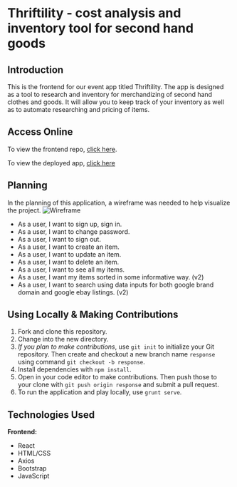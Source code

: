 # Thriftility - cost analysis and inventory tool for second hand goods
 
## Introduction
This is the frontend for our event app titled Thriftility. The app is designed as a tool to research and inventory for merchandizing of second hand clothes and goods. It will allow you to keep track of your inventory as well as to automate researching and pricing of items.

## Access Online
 To view the frontend repo, [click here](https://github.com/jrowla2/thriftility-client).
 
 To view the deployed app, [click here](https://jrowla2.github.io/thriftility-client/)
 
## Planning
In the planning of this application, a wireframe was needed to help visualize the project.
![Wireframe](https://media.git.generalassemb.ly/user/41818/files/acc0d870-42f1-43ca-86ba-f2c584b41485)

- As a user, I want to sign up, sign in.
- As a user, I want to change password.
- As a user, I want to sign out.
- As a user, I want to create an item.
- As a user, I want to update an item.
- As a user, I want to delete an item.
- As a user, I want to see all my items.
- As a user, I want my items sorted in some informative way. (v2)
- As a user, I want to search using data inputs for both google brand domain and google ebay listings. (v2)

## Using Locally & Making Contributions

1. Fork and clone this repository.
2. Change into the new directory.
3. *If you plan to make contributions*, use `git init` to initialize your Git repository. Then create and checkout a new branch name `response` using command `git checkout -b response`.
4. Install dependencies with `npm install`.
5. Open in your code editor to make contributions. Then push those to your clone with `git push origin response` and submit a pull request.
6. To run the application and play locally, use `grunt serve`.

## Technologies Used
**Frontend:**
- React
- HTML/CSS
- Axios
- Bootstrap
- JavaScript
